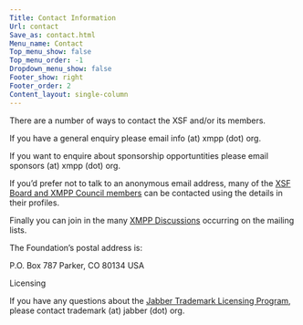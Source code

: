 ```yaml
---
Title: Contact Information
Url: contact
Save_as: contact.html
Menu_name: Contact
Top_menu_show: false
Top_menu_order: -1
Dropdown_menu_show: false
Footer_show: right
Footer_order: 2
Content_layout: single-column
---
```


There are a number of ways to contact the XSF and/or its members.

If you have a general enquiry please email info (at) xmpp (dot) org.

If you want to enquire about sponsorship opportuntities please email sponsors (at) xmpp (dot) org.

If you’d prefer not to talk to an anonymous email address, many of the [XSF Board and XMPP Council members](/about/xmpp-standards-foundation) can be contacted using the details in their profiles.

Finally you can join in the many [XMPP Discussions](/participate/discuss-xmpp/) occurring on the mailing lists.

The Foundation’s postal address is:

P.O. Box 787
Parker, CO 80134 USA

Licensing

If you have any questions about the [Jabber Trademark Licensing Program](/about/xsf/jabber-trademark), please contact trademark (at) jabber (dot) org.
